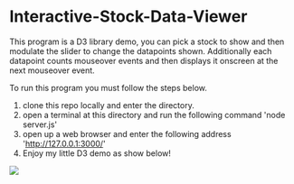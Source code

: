 # Interactive-Stock-Data-Viewer

This program is a D3 library demo, you can pick a stock to show and then modulate the slider to change the datapoints shown. 
Additionally each datapoint counts mouseover events and then displays it onscreen at the next mouseover event.

To run this program you must follow the steps below.

  1. clone this repo locally and enter the directory.
  2. open a terminal at this directory and run the following command 'node server.js'
  3. open up a web browser and enter the following address 'http://127.0.0.1:3000/'
  4. Enjoy my little D3 demo as show below!

![](https://github.com/cchandel-dev/Interactive-Stock-Data-Viewer/blob/main/demo.gif)
